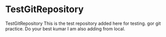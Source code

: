 # TestGitRepository
TestGitRepository
This is the test repository added here for testing. gor git practice. Do your best kumar
I am also adding from local.
